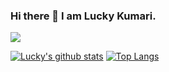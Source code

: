 ### Hi there 👋 I am Lucky Kumari.

![](https://komarev.com/ghpvc/?username=luckykumarirai)
<!--
**luckykumarirai/luckykumarirai** is a ✨ _special_ ✨ repository because its `README.md` (this file) appears on your GitHub profile.

Here are some ideas to get you started:

- 🔭 I’m currently working on ...
- 🌱 I’m currently learning ...
- 👯 I’m looking to collaborate on ...
- 🤔 I’m looking for help with ...
- 💬 Ask me about ...
- 📫 How to reach me: ...
- 😄 Pronouns: ...
- ⚡ Fun fact: ...
-->
[![Lucky's github stats](https://github-readme-stats.vercel.app/api?username=luckykumarirai&show_icons=true&theme=radical)](https://github.com/luckykumarirai)
[![Top Langs](https://github-readme-stats.vercel.app/api/top-langs/?username=luckykumarirai&layout=compact&theme=great-gatsby&langs_count=8)](https://github.com/luckykumarirai/github-readme-stats)
